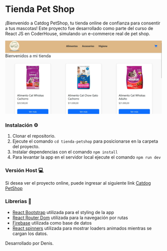 # Tienda Pet Shop

¡Bienvenido a Catdog PetShop, tu tienda online de confianza para consentir a tus mascotas!
Este proyecto fue desarrollado como parte del curso de React JS en CoderHouse, simulando un e-commerce real de pet shop.

![app](/public/tienda-petshop.jpg)

### Instalación ⚙️

1. Clonar el repositorio.
2. Ejecute el comando `cd tienda-petshop` para posicionarse en la carpeta del proyecto.
3. Instalar dependencias con el comando `npm install`
4. Para levantar la app en el servidor local ejecute el comando `npm run dev`

### Versión Host 💻

Si desea ver el proyecto online, puede ingresar al siguiente link [Catdog PetShop]()

### Librerias 📖

- [React Bootstrap](https://react-bootstrap.netlify.app/) utilizada para el styling de la app
- [React Router Dom](https://reactrouter.com/home) utilizada para la navegación por rutas
- [Firebase](https://firebase.google.com) utilizada como base de datos
- [React spinners](https://www.davidhu.io/react-spinners/) utilizada para mostrar loaders animados mientras se cargan los datos.

Desarrollado por Denis. 